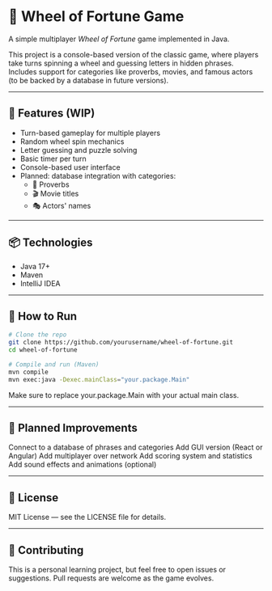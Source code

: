 # 🎡 Wheel of Fortune Game

A simple multiplayer *Wheel of Fortune* game implemented in Java.

This project is a console-based version of the classic game, where players take turns spinning a wheel and guessing letters in hidden phrases. Includes support for categories like proverbs, movies, and famous actors (to be backed by a database in future versions).

---

## 🚀 Features (WIP)

- Turn-based gameplay for multiple players
- Random wheel spin mechanics
- Letter guessing and puzzle solving
- Basic timer per turn
- Console-based user interface
- Planned: database integration with categories:
  - 📜 Proverbs
  - 🎬 Movie titles
  - 🎭 Actors' names

---

## 📦 Technologies

- Java 17+
- Maven
- IntelliJ IDEA

---

## 🧪 How to Run

```bash
# Clone the repo
git clone https://github.com/yourusername/wheel-of-fortune.git
cd wheel-of-fortune

# Compile and run (Maven)
mvn compile
mvn exec:java -Dexec.mainClass="your.package.Main"
```
Make sure to replace your.package.Main with your actual main class.

---

## 📌 Planned Improvements

 Connect to a database of phrases and categories
 Add GUI version (React or Angular)
 Add multiplayer over network
 Add scoring system and statistics
 Add sound effects and animations (optional)

---

## 📄 License

MIT License — see the LICENSE file for details.

---

## 🤝 Contributing
This is a personal learning project, but feel free to open issues or suggestions. Pull requests are welcome as the game evolves.
